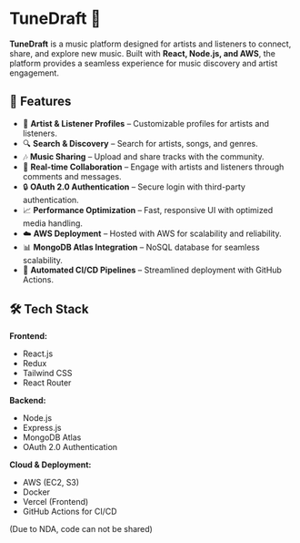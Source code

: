 # TuneDraft 🎵  

**TuneDraft** is a music platform designed for artists and listeners to connect, share, and explore new music. Built with **React, Node.js, and AWS**, the platform provides a seamless experience for music discovery and artist engagement.

## 🚀 Features  

- 🎤 **Artist & Listener Profiles** – Customizable profiles for artists and listeners.  
- 🔍 **Search & Discovery** – Search for artists, songs, and genres.  
- 🎶 **Music Sharing** – Upload and share tracks with the community.  
- 💬 **Real-time Collaboration** – Engage with artists and listeners through comments and messages.  
- 🔒 **OAuth 2.0 Authentication** – Secure login with third-party authentication.  
- 📈 **Performance Optimization** – Fast, responsive UI with optimized media handling.  
- ☁️ **AWS Deployment** – Hosted with AWS for scalability and reliability.  
- 📊 **MongoDB Atlas Integration** – NoSQL database for seamless scalability.  
- 🚀 **Automated CI/CD Pipelines** – Streamlined deployment with GitHub Actions.  

## 🛠 Tech Stack  

**Frontend:**  
- React.js  
- Redux  
- Tailwind CSS  
- React Router  

**Backend:**  
- Node.js  
- Express.js  
- MongoDB Atlas  
- OAuth 2.0 Authentication  

**Cloud & Deployment:**  
- AWS (EC2, S3)  
- Docker  
- Vercel (Frontend)  
- GitHub Actions for CI/CD  


(Due to NDA, code can not be shared)
